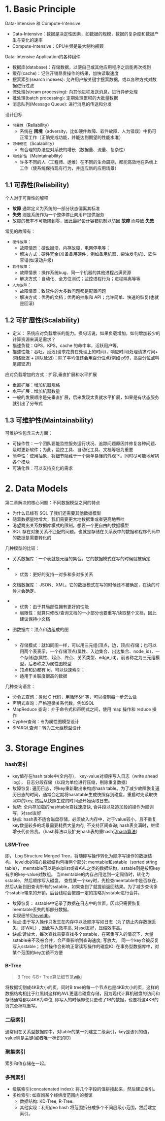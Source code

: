 # 1. Basic Principle

Data-Intensive 和 Compute-Intensive

- Data-Intensive：数据是决定性因素，如数据的规模，数据的复杂度和数据产生与变化的速率
- Compute-Intensive：CPU主频是最大制约瓶颈

Data-Intensive Application的各种组件

- 数据库(database)：存储数据，以便自己或其他应用程序之后能再次找到
- 缓存(cache)：记住开销昂贵操作的结果，加快读取速度
- 搜索索引(search indexes): 允许用户按关键字搜索数据，或以各种方式对数据进行过滤
- 流处理(stream processing): 向其他进程发送消息，进行异步处理
- 批处理(batch processing): 定期处理累积的大批量数据
- 消息队列(Message Queue): 进行消息的传送和分发

设计目标

- `可靠性`（Reliability）
  - 系统在 **困境**（adversity，比如硬件故障、软件故障、人为错误）中仍可正常工作（正确完成功能，并能达到期望的性能水准）
- `可伸缩性`（Scalability）
  - 有合理的办法应对系统的增长（数据量、流量、复杂性）
- `可维护性`（Maintainability）
  - 许多不同的人（工程师、运维）在不同的生命周期，都能高效地在系统上工作（使系统保持现有行为，并适应新的应用场景）

## 1.1 可靠性(Reliability)

个人对于可靠性的解释

- **故障** 通常定义为系统的一部分状态偏离其标准
- **失效** 则是系统作为一个整体停止向用户提供服务
- 故障的概率不可能降到零，因此最好设计容错机制以防因 **故障** 而导致 **失效**

常见的故障有：

- `硬件故障`：
  - 故障情景：硬盘崩溃，内存故障，电网停电等；
  - 解决方式：硬件冗余(准备备用硬件，例如备用机器、柴油发电机)、软件容错(如滚动升级)
- `软件故障`：
  - 故障情景：操作系统bug、同一个机器的其他进程占满资源
  - 解决方式：自动化、全方位测试；监控进程行为；进程隔离等等
- `人为故障`：
  - 故障情景：致软件的大多数问题都是配置问题
  - 解决方式：优秀的文档；优秀的抽象和 API；允许简单、快速的恢复(也就是回滚)

## 1.2 可扩展性(Scalability)

- 定义： 系统应对负载增长的能力。换句话说，如果负载增加，如何增加较少的计算资源来满足需求？
- 描述负载：QPS，KPS，cache 的命中率，活跃用户等。
- 描述性能：吞吐，延迟(请求花费在处理上的时间)，响应时间(处理请求时间+ 网络延迟 + 排队延迟)；除了平均值还会用百分位点(例如 p99，高百分位点叫尾部延迟)

应对负载增加的方式：扩容,垂直扩展和水平扩展

- 垂直扩展：增加机器规格
- 水平扩展：增加机器数量
- 一般的发展顺序是先垂直扩展，后来发现太贵就水平扩展，如果是有状态服务就引出了分布式

## 1.3 可维护性(Maintainability)

可维护性包含三大方面：

- 可操作性：一个团队要能监控服务运行状况、追踪问题原因并修复各种问题、及时更新软件；为此，监控工具、自动化工具、文档等极为重要
- 简单性：使用抽象，将细节隐藏于一个简单易懂的外观下。同时尽可能地解耦各个模块
- 可演化性：可以支持变化的需求

# 2. Data Models

第二章解决的核心问题：不同数据模型之间的特点

- 为什么已经有 SQL 了我们还需要其他数据模型
- 随着数据量地增大，我们需要更大地数据集或者更高地吞吐
- 渴望跳出关系数据库模式的限制，想要一个更自由的数据模型
- SQL 存在对象关系不匹配的问题。也就是存储在关系表中的数据和程序代码中的数据是需要转化的

几种模型的比较：

- 关系数据库：一个表就是元组的集合。它的数据模式在写的时候就被确定

- - 优势：更好的支持一对多和多对多关系

- 文档数据库： JSON、XML。它的数据模式在写的时候还不被确定，在读的时候才会确定。

- - 优势：由于其局部性拥有更好的性能
  - 局限性：就算只修改/查询文档的一小部分也要重写/读取整个文档，因此建议保持小文档

- 图数据库：顶点和边组成的图

- - 存储模式：就如同图一样，可以用三元组(顶点，边，顶点)存储；也可以用两个表表示，一个存储顶点(属性、入边集合、出边集合、node_id)，一个存储边(属性、起点、终点、关系类型、edge_id)。前者称之为三元组模型，后者称之为属性图模型
  - 顶点和边都有 id，可以快速索引；
  - 适用于关联度很高的数据

几种查询语言：

- 命令式查询：类似 C 代码，用循环&if 等，可以控制每一步怎么做
- 声明式查询：严格遵循关系代数，例如SQL
- MapReduce 查询：介于命令式和声明式之间，使用 map 操作和 reduce 操作
- Cypher查询：专为属性图模型设计
- SPARQL查询：转为三元组模型设计

# 3. Storage Engines

### hash索引

- key值存在hash table中(全内存)， key-value对顺序写入日志（write ahead log）， 日志分段存储（以段为单位进行压缩，剔除重复数据）
- 故障恢复: 遍历日志，将key重新取出来构成hash table。为了减少故障恢复遍历日志的时间，通常会定期将hashtable生成快照存到磁盘，重启时先读取快照中的key, 然后从快照生成的时间点开始读取日志。
- 优势: 全内存加载的hashtable查找速度快, 合并段以及追加段的操作为顺训写，对ssd友好
- 缺点: hash表不适合磁盘存储，必须放入内存中，对于value较小，且不重复key数量较多的场景需要耗费大量内存; 不支持区间查询; hash表变满时，继续增长代价昂贵。（hash算法以及扩充hash表的重hash见[hash算法](https://github.com/Little-Wallace/ddia-note/blob/master/projects/hash.md)）

### LSM-Tree

即， Log Structure Merged Tree，将随即写操作转化为顺序写操作的数据结构。 leveldb的核心数据结构包括两个部分: memtable和sstable（sorted string table）， memtable可以是skiplist或者AVL之类的数据结构，sstable则是按照key有序的key-value对数组。 当memtable的内存占用达到一定阙值时，转化为sstable，然后顺序写入磁盘。 查找某一个key时，先检查memtable中是否存在，然后从新到旧查询所有的sstable，如果查到了就提前返回结果。为了减少查询多个sstable带来的开销，后台线程会按照一定的策略对sstable进行合并。

- 故障恢复： sstable中记录了数据在日志中的位置，因此只需要恢复memtable丢失的那部分数据。
- 实现细节见[leveldb](https://github.com/Little-Wallace/ddia-note/blob/master/projects/leveldb.md)。
- 优点:由于写入操作只发生在内存中以及顺序写如日志（为了防止内存数据丢失，即WAL）, 因此写入效率高, 对ssd友好，压缩效率高。
- 缺点:读放大，每次查找需要查找多个sstable，在密集写入的情况下，大量sstable来不及被合并，会严重影响到查询速度; 写放大， 同一个key会被反复写入sstable；合并操作会影响正常读写操作的磁盘IO; 在事务型数据库中，对某个范围的key加锁不方便

### B-Tree

> B Tree 与B+ Tree算法细节见[wiki](https://zh.wikipedia.org/zh-hans/B%2B树)

将数据切割成4KB大小的页，同时B tree的每一个节点也是4KB大小的页，这样的数据结构相比于红黑树这样的AVL更适合磁盘存储，因为现代计算机磁盘的访问和存储通常都以4KB为单位, 即写入的时候即使只更改了1B的数据，也要将这4KB的页完全擦除重写。

### 二级索引

通常用在关系型数据库中，对table的某一列建立二级索引，key是该列的值，value则是主键(或者唯一标识的ID)

### 聚集索引

索引和值存储在一起。

### 多列索引

- 级联索引(concatenated index): 将几个字段的值拼接起来，然后建立索引。
- 多维索引: 如查询某个经纬度范围内的餐馆
  - 数据结构: KD-Tree, R-Tree.
  - 其他实现：利用geo hash 将范围拆分成多个不同层级小范围，然后建立索引。